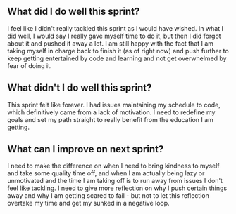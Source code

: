 <h2>What did I do well this sprint?</h2>

I feel like I didn't really tackled this sprint as I would have wished. In what I did well, I would say I really gave myself time to do it, but then I did forgot about it and pushed it away a lot. I am still happy with the fact that I am taking myself in charge back to finish it (as of right now) and push further to keep getting entertained by code and learning and not get overwhelmed by fear of doing it.

<h2>What didn't I do well this sprint?</h2>

This sprint felt like forever. I had issues maintaining my schedule to code, which definitively came from a lack of motivation. 
I need to redefine my goals and set my path straight to really benefit from the education I am getting. 

<h2>What can I improve on next sprint?</h2>

I need to make the difference on when I need to bring kindness to myself and take some quality time off, and when I am actually being lazy or unmotivated and the time I am taking off is to run away from issues I don't feel like tackling.
I need to give more reflection on why I push certain things away and why I am getting scared to fail - but not to let this reflection overtake my time and get my sunked in a negative loop.